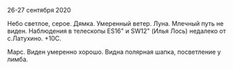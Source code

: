 26-27 сентября 2020

Небо светлое, серое. Дямка. Умеренный ветер. Луна. Млечный путь не виден. Наблюдения в телескопы ES16" и SW12" (Илья Лось) недалеко от с.Латухино. +10С.

Марс. Виден умеренно хорошо. Видна полярная шапка, посветление у лимба.
